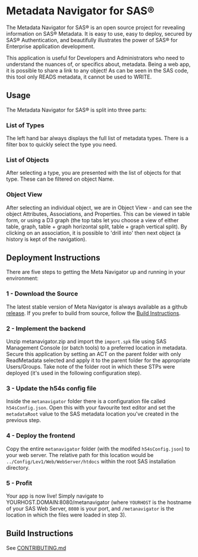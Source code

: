 # Metadata Navigator for SAS®

The Metadata Navigator for SAS® is an open source project for revealing information on SAS® Metadata.
It is easy to use, easy to deploy, secured by SAS® Authentication, and beautifully illustrates the power of SAS® for Enterprise application development.

This application is useful for Developers and Administrators who need to understand the nuances of, or specifics about, metadata.  Being a web app, it is possible to share a link to any object!  As can be seen in the SAS code, this tool only READS metadata, it cannot be used to WRITE.

## Usage
The Metadata Navigator for SAS® is split into three parts:

### List of Types

The left hand bar always displays the full list of metadata types.  There is a filter box to quickly select the type you need.

### List of Objects

After selecting a type, you are presented with the list of objects for that type.  These can be filtered on object Name.

### Object View

After selecting an individual object, we are in Object View - and can see the object Attributes, Associations, and Properties.  This can be viewed in table form, or using a D3 graph (the top tabs let you choose a view of either table, graph, table + graph horizontal split, table + graph vertical split).  By clicking on an association, it is possible to 'drill into' then next object (a history is kept of the navigation).

## Deployment Instructions

There are five steps to getting the Meta Navigator up and running in your environment:

### 1 - Download the Source

The latest stable version of Meta Navigator is always available as a github [release](https://github.com/Boemska/metanav/releases).  If you prefer to build from source, follow the [Build Instructions](https://github.com/Boemska/meta-navigator/blob/master/CONTRIBUTING.md).

### 2 - Implement the backend

Unzip metanavigator.zip and import the `import.spk` file using SAS Management Console (or batch tools) to a preferred location in metadata.  Secure this application by setting an ACT on the parent folder with only ReadMetadata selected and apply it to the parent folder for the appropriate Users/Groups.  Take note of the folder root in which these STPs were deployed (it's used in the following configuration step).

### 3 - Update the h54s config file

Inside the `metanavigator` folder there is a configuration file called `h54sConfig.json`.  Open this with your favourite text editor and set the `metadataRoot` value to the SAS metadata location you've created in the previous step.

### 4 - Deploy the frontend

Copy the entire `metanavigator` folder (with the modifed `h54sConfig.json`) to your web server.  The relative path for this location would be `../Config/Lev1/Web/WebServer/htdocs` within the root SAS installation directory.


### 5 - Profit

Your app is now live!  Simply navigate to YOURHOST.DOMAIN:8080/metanavigator (where `YOURHOST` is the hostname of your SAS Web Server, `8080` is your port, and `/metanavigator` is the location in which the files were loaded in step 3).

## Build Instructions

See [CONTRIBUTING.md](https://github.com/Boemska/meta-navigator/blob/master/CONTRIBUTING.md)


